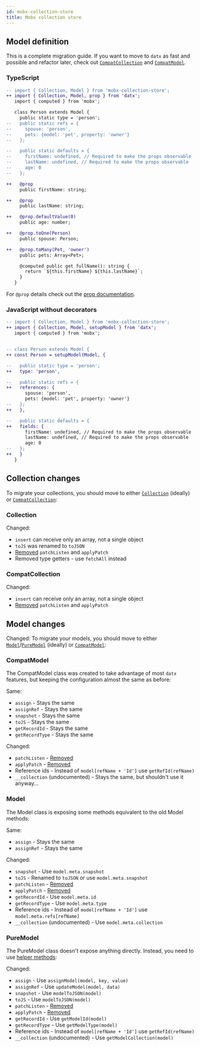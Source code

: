 ```yaml
---
id: mobx-collection-store
title: Mobx collection store
---
```


## Model definition

This is a complete migration guide. If you want to move to `datx` as fast and possible and refactor later, check out [`CompatCollection`](compat-collection) and [`CompatModel`](compat-model).

### TypeScript

```diff
-- import { Collection, Model } from 'mobx-collection-store';
++ import { Collection, Model, prop } from 'datx';
   import { computed } from 'mobx';

   class Person extends Model {
     public static type = 'person';
--   public static refs = {
--     spouse: 'person',
--     pets: {model: 'pet', property: 'owner'}
--   };

--   public static defaults = {
--     firstName: undefined, // Required to make the props observable
--     lastName: undefined, // Required to make the props observable
--     age: 0
--   };

++   @prop
     public firstName: string;

++   @prop
     public lastName: string;

++   @prop.defaultValue(0)
     public age: number;

++   @prop.toOne(Person)
     public spouse: Person;

++   @prop.toMany(Pet, 'owner')
     public pets: Array<Pet>;

     @computed public get fullName(): string {
       return `${this.firstName} ${this.lastName}`;
     }
   }
```

For `@prop` details check out the [prop documentation](prop).

### JavaScript without decorators

```diff
-- import { Collection, Model } from 'mobx-collection-store';
++ import { Collection, Model, setupModel } from 'datx';
   import { computed } from 'mobx';


-- class Person extends Model {
++ const Person = setupModel(Model, {

--   public static type = 'person';
++   type: 'person',

--   public static refs = {
++   references: {
       spouse: 'person',
       pets: {model: 'pet', property: 'owner'}
--   };
++   },

--   public static defaults = {
++   fields: {
       firstName: undefined, // Required to make the props observable
       lastName: undefined, // Required to make the props observable
       age: 0
--   };
++   }
   }
```

## Collection changes

To migrate your collections, you should move to either [`Collection`](../api-reference/collection) (ideally) or [`CompatCollection`](compat-collection):

### Collection

Changed:

- `insert` can receive only an array, not a single object
- `toJS` was renamed to `toJSON`
- [Removed](https://github.com/infinum/datx/issues/8) `patchListen` and `applyPatch`
- Removed type getters - use `fetchAll` instead

### CompatCollection

Changed:

- `insert` can receive only an array, not a single object
- [Removed](https://github.com/infinum/datx/issues/8) `patchListen` and `applyPatch`

## Model changes

Changed:
To migrate your models, you should move to either [`Model`](odel)/[`PureModel`](../api-reference/pure-model) (ideally) or [`CompatModel`](migration-compat-model):

### CompatModel

The CompatModel class was created to take advantage of most `datx` features, but keeping the configuration almost the same as before:

Same:

- `assign` - Stays the same
- `assignRef` - Stays the same
- `snapshot` - Stays the same
- `toJS` - Stays the same
- `getRecordId` - Stays the same
- `getRecordType` - Stays the same

Changed:

- `patchListen` - [Removed](https://github.com/infinum/datx/issues/8)
- `applyPatch` - [Removed](https://github.com/infinum/datx/issues/8)
- Reference ids - Instead of `model[refName + 'Id']` use `getRefId(refName)`
- `__collection` (undocumented) - Stays the same, but shouldn't use it anyway...

### Model

The Model class is exposing some methods equivalent to the old Model methods:

Same:

- `assign` - Stays the same
- `assignRef` - Stays the same

Changed:

- `snapshot` - Use `model.meta.snapshot`
- `toJS` - Renamed to `toJSON` or use `model.meta.snapshot`
- `patchListen` - [Removed](https://github.com/infinum/datx/issues/8)
- `applyPatch` - [Removed](https://github.com/infinum/datx/issues/8)
- `getRecordId` - Use `model.meta.id`
- `getRecordType` - Use `model.meta.type`
- Reference ids - Instead of `model[refName + 'Id']` use `model.meta.refs[refName]`
- `__collection` (undocumented) - Use `model.meta.collection`

### PureModel

The PureModel class doesn't expose anything directly. Instead, you need to use [helper methods](../api-reference/model-utils):

Changed:

- `assign` - Use `assignModel(model, key, value)`
- `assignRef` - Use `updateModel(model, data)`
- `snapshot` - Use `modelToJSON(model)`
- `toJS` - Use `modelToJSON(model)`
- `patchListen` - [Removed](https://github.com/infinum/datx/issues/8)
- `applyPatch` - [Removed](https://github.com/infinum/datx/issues/8)
- `getRecordId` - Use `getModelId(model)`
- `getRecordType` - Use `getModelType(model)`
- Reference ids - Instead of `model[refName + 'Id']` use `getRefId(refName)`
- `__collection` (undocumented) - Use `getModelCollection(model)`
